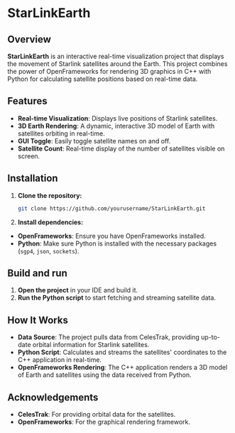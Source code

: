 # StarLinkEarth

## Overview

**StarLinkEarth** is an interactive real-time visualization project that displays the movement of Starlink satellites around the Earth. This project combines the power of OpenFrameworks for rendering 3D graphics in C++ with Python for calculating satellite positions based on real-time data.

## Features

- **Real-time Visualization**: Displays live positions of Starlink satellites.
- **3D Earth Rendering**: A dynamic, interactive 3D model of Earth with satellites orbiting in real-time.
- **GUI Toggle**: Easily toggle satellite names on and off.
- **Satellite Count**: Real-time display of the number of satellites visible on screen.

## Installation

1. **Clone the repository:**
   ```bash
   git clone https://github.com/yourusername/StarLinkEarth.git

2. **Install dependencies:**

- **OpenFrameworks**: Ensure you have OpenFrameworks installed.
- **Python**: Make sure Python is installed with the necessary packages (`sgp4`, `json`, `sockets`).

## Build and run

1. **Open the project** in your IDE and build it.
2. **Run the Python script** to start fetching and streaming satellite data.

## How It Works

- **Data Source**: The project pulls data from CelesTrak, providing up-to-date orbital information for Starlink satellites.
- **Python Script**: Calculates and streams the satellites' coordinates to the C++ application in real-time.
- **OpenFrameworks Rendering**: The C++ application renders a 3D model of Earth and satellites using the data received from Python.

## Acknowledgements

- **CelesTrak**: For providing orbital data for the satellites.
- **OpenFrameworks**: For the graphical rendering framework.

